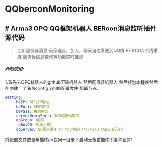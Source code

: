 # QQberconMonitoring

## # Arma3 OPQ QQ框架机器人 BERcon消息监听插件源代码
> 监听服务器消息 玩家退出，加入，聊天自动发送到QQ群
BE RCON断线重连
服务器信息查询等功能实时推送


##### 开始使用:
1.首先去OPQ机器人的github下载机器人 然后配置好机器人
然后打包本程序然后在创建一个名为config.yml的配置文件
配置节点:
```yaml
setting:
     beIP: BE的IP地址
     bePort: BE的端口
     bePass: 被的密码
     serverQueryPort: 服务器查询端口
     qqGroup: QQ群
     roBotQQ: 机器人QQ
     qqServer: QQ服务器HTTP API地址(???/v1/LuaApiCaller)
```
将配置文件放置与插件jar包同一目录下启动无报错插件即各种正常!
